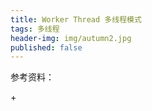 ```yaml
---
title: Worker Thread 多线程模式
tags: 多线程
header-img: img/autumn2.jpg
published: false
---
```


参考资料：

+[](http://blog.csdn.net/sinat_23092639/article/details/53148468)
